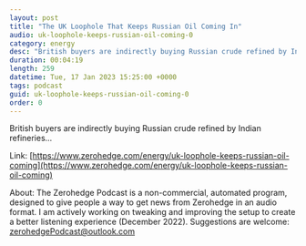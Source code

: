```yaml
---
layout: post
title: "The UK Loophole That Keeps Russian Oil Coming In"
audio: uk-loophole-keeps-russian-oil-coming-0
category: energy
desc: "British buyers are indirectly buying Russian crude refined by Indian refineries..."
duration: 00:04:19
length: 259
datetime: Tue, 17 Jan 2023 15:25:00 +0000
tags: podcast
guid: uk-loophole-keeps-russian-oil-coming-0
order: 0
---
```

British buyers are indirectly buying Russian crude refined by Indian refineries...

Link: [https://www.zerohedge.com/energy/uk-loophole-keeps-russian-oil-coming](https://www.zerohedge.com/energy/uk-loophole-keeps-russian-oil-coming)

About: The Zerohedge Podcast is a non-commercial, automated program, designed to give people a way to get news from Zerohedge in an audio format.  I am actively working on tweaking and improving the setup to create a better listening experience (December 2022).  Suggestions are welcome: [zerohedgePodcast@outlook.com](mailto:zerohedgePodcast@outlook.com)